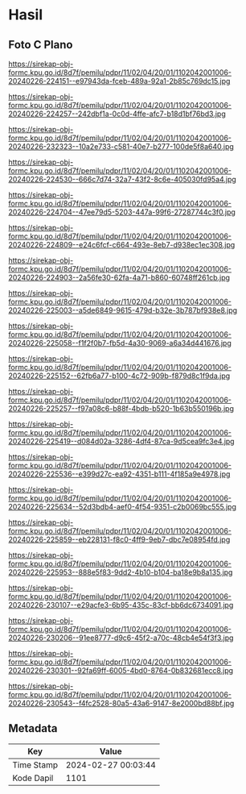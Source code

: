 # Hasil

## Foto C Plano

https://sirekap-obj-formc.kpu.go.id/8d7f/pemilu/pdpr/11/02/04/20/01/1102042001006-20240226-224151--e97943da-fceb-489a-92a1-2b85c769dc15.jpg

https://sirekap-obj-formc.kpu.go.id/8d7f/pemilu/pdpr/11/02/04/20/01/1102042001006-20240226-224257--242dbf1a-0c0d-4ffe-afc7-b18d1bf76bd3.jpg

https://sirekap-obj-formc.kpu.go.id/8d7f/pemilu/pdpr/11/02/04/20/01/1102042001006-20240226-232323--10a2e733-c581-40e7-b277-100de5f8a640.jpg

https://sirekap-obj-formc.kpu.go.id/8d7f/pemilu/pdpr/11/02/04/20/01/1102042001006-20240226-224530--666c7d74-32a7-43f2-8c6e-405030fd95a4.jpg

https://sirekap-obj-formc.kpu.go.id/8d7f/pemilu/pdpr/11/02/04/20/01/1102042001006-20240226-224704--47ee79d5-5203-447a-99f6-27287744c3f0.jpg

https://sirekap-obj-formc.kpu.go.id/8d7f/pemilu/pdpr/11/02/04/20/01/1102042001006-20240226-224809--e24c6fcf-c664-493e-8eb7-d938ec1ec308.jpg

https://sirekap-obj-formc.kpu.go.id/8d7f/pemilu/pdpr/11/02/04/20/01/1102042001006-20240226-224903--2a56fe30-62fa-4a71-b860-60748ff261cb.jpg

https://sirekap-obj-formc.kpu.go.id/8d7f/pemilu/pdpr/11/02/04/20/01/1102042001006-20240226-225003--a5de6849-9615-479d-b32e-3b787bf938e8.jpg

https://sirekap-obj-formc.kpu.go.id/8d7f/pemilu/pdpr/11/02/04/20/01/1102042001006-20240226-225058--f1f2f0b7-fb5d-4a30-9069-a6a34d441676.jpg

https://sirekap-obj-formc.kpu.go.id/8d7f/pemilu/pdpr/11/02/04/20/01/1102042001006-20240226-225152--62fb6a77-b100-4c72-909b-f879d8c1f9da.jpg

https://sirekap-obj-formc.kpu.go.id/8d7f/pemilu/pdpr/11/02/04/20/01/1102042001006-20240226-225257--f97a08c6-b88f-4bdb-b520-1b63b550196b.jpg

https://sirekap-obj-formc.kpu.go.id/8d7f/pemilu/pdpr/11/02/04/20/01/1102042001006-20240226-225419--d084d02a-3286-4df4-87ca-9d5cea9fc3e4.jpg

https://sirekap-obj-formc.kpu.go.id/8d7f/pemilu/pdpr/11/02/04/20/01/1102042001006-20240226-225536--e399d27c-ea92-4351-b111-4f185a9e4978.jpg

https://sirekap-obj-formc.kpu.go.id/8d7f/pemilu/pdpr/11/02/04/20/01/1102042001006-20240226-225634--52d3bdb4-aef0-4f54-9351-c2b0069bc555.jpg

https://sirekap-obj-formc.kpu.go.id/8d7f/pemilu/pdpr/11/02/04/20/01/1102042001006-20240226-225859--eb228131-f8c0-4ff9-9eb7-dbc7e08954fd.jpg

https://sirekap-obj-formc.kpu.go.id/8d7f/pemilu/pdpr/11/02/04/20/01/1102042001006-20240226-225953--888e5f83-9dd2-4b10-b104-ba18e9b8a135.jpg

https://sirekap-obj-formc.kpu.go.id/8d7f/pemilu/pdpr/11/02/04/20/01/1102042001006-20240226-230107--e29acfe3-6b95-435c-83cf-bb6dc6734091.jpg

https://sirekap-obj-formc.kpu.go.id/8d7f/pemilu/pdpr/11/02/04/20/01/1102042001006-20240226-230206--91ee8777-d9c6-45f2-a70c-48cb4e54f3f3.jpg

https://sirekap-obj-formc.kpu.go.id/8d7f/pemilu/pdpr/11/02/04/20/01/1102042001006-20240226-230301--92fa69ff-6005-4bd0-8764-0b832681ecc8.jpg

https://sirekap-obj-formc.kpu.go.id/8d7f/pemilu/pdpr/11/02/04/20/01/1102042001006-20240226-230543--f4fc2528-80a5-43a6-9147-8e2000bd88bf.jpg


## Metadata

| Key        | Value               |
| ---------- | ------------------- |
| Time Stamp | 2024-02-27 00:03:44 |
| Kode Dapil | 1101                |



